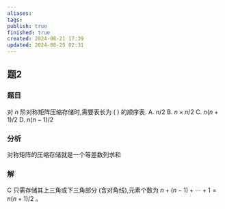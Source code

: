 ```yaml
---
aliases: 
tags: 
publish: true
finished: true
created: 2024-08-21 17:39
updated: 2024-08-25 02:31
---
```

## 题2
### 题目
对 $n$ 阶对称矩阵压缩存储时,需要表长为 ( ) 的顺序表.
A. $n/2$ 
B. $n \times  n/2$ 
C. $n( {n + 1}) /2$ 
D. $n( {n - 1}) /2$
### 分析
对称矩阵的压缩存储就是一个等差数列求和
### 解
C
只需存储其上三角或下三角部分 (含对角线),元素个数为 $n + ( {n - 1})  + \cdots  + 1 = n( {n + 1}) /2$ 。
